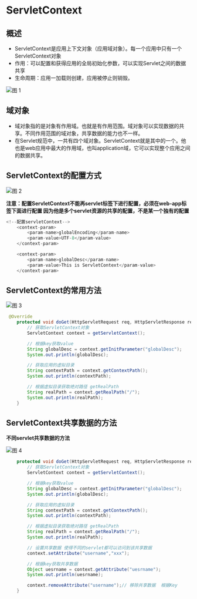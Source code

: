 # ServletContext

## 概述

* ServletContext是应用上下文对象（应用域对象）。每一个应用中只有一个ServletContext对象
* 作用：可以配置和获得应用的全局初始化参数，可以实现Servlet之间的数据共享
* 生命周期：应用一加载则创建，应用被停止则销毁。


![图 1](../images/75a7a9c3c0a6056c5113837d25f0e0bd1115ace330aa7a3c8bff527acd619dca.png)  


## 域对象

* 域对象指的是对象有作用域。也就是有作用范围。域对象可以实现数据的共享。不同作用范围的域对象，共享数据的能力也不一样。
* 在Servlet规范中，一共有四个域对象。ServletContext就是其中的一个。他也是web应用中最大的作用域，也叫application域，它可以实现整个应用之间的数据共享。

## ServletContext的配置方式

![图 2](../images/7f0bb19860f40a63530af87d5a7b081834f368adc600b20526796c7fbdb2dcf9.png)  

**注意：配置ServletContext不能再servlet标签下进行配置，必须在web-app标签下面进行配置 因为他是多个servlet资源的共享的配置，不是某一个独有的配置**

```java
<!--配置servletContext-->
    <context-param>
        <param-name>globalEncoding</param-name>
        <param-value>UTF-8</param-value>
    </context-param>

    <context-param>
        <param-name>globalDesc</param-name>
        <param-value>This is ServletContext</param-value>
    </context-param>

```

## ServletContext的常用方法

![图 3](../images/c0ef59bd09edc2345a67b995d3c71409f8e0fee7713d1f924b1db846f0ac6225.png)  

```java
 @Override
    protected void doGet(HttpServletRequest req, HttpServletResponse resp) throws ServletException, IOException {
        // 获取ServletContext对象
        ServletContext context = getServletContext();

        // 根据key获取value
        String globalDesc = context.getInitParameter("globalDesc");
        System.out.println(globalDesc);

        // 获取应用的虚拟目录
        String contextPath = context.getContextPath();
        System.out.println(contextPath);

        // 根据虚拟目录获取绝对路径 getRealPath
        String realPath = context.getRealPath("/");
        System.out.println(realPath);
    }

```

## ServletContext共享数据的方法

**不同servlet共享数据的方法**

![图 4](../images/fb24439d29debf0f3812c448099a77009541d18ee3fffb8d3dfeea36a1f1630f.png)  

```java
    protected void doGet(HttpServletRequest req, HttpServletResponse resp) throws ServletException, IOException {
        // 获取ServletContext对象
        ServletContext context = getServletContext();

        // 根据key获取value
        String globalDesc = context.getInitParameter("globalDesc");
        System.out.println(globalDesc);

        // 获取应用的虚拟目录
        String contextPath = context.getContextPath();
        System.out.println(contextPath);

        // 根据虚拟目录获取绝对路径 getRealPath
        String realPath = context.getRealPath("/");
        System.out.println(realPath);

        // 设置共享数据 使得不同的servlet都可以访问到该共享数据
        context.setAttribute("username","xxx");

        // 根据key获取共享数据
        Object uesrname = context.getAttribute("uesrname");
        System.out.println(uesrname);

        context.removeAttribute("username");// 移除共享数据  根据Key
    }

```











